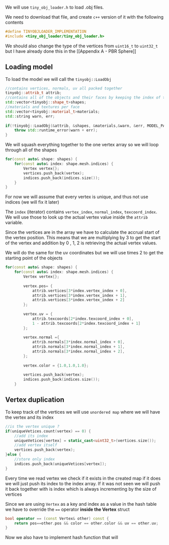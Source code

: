 We will use `tiny_obj_loader.h` to load .obj files.

We need to download that file, and create `c++` version of it with the following contents

```c++
#define TINYOBJLOADER_IMPLEMENTATION  
#include <tiny_obj_loader/tiny_obj_loader.h>
```

We should also change the type of the vertices from `uint16_t` to `uint32_t` but I have already done this in the [[Appendix A - PBR Sphere]] 

## Loading model

To load the model we will call the `tinyobj::LoadObj` 

```c++
//contains vertices, normals, uv all packed together  
tinyobj::attrib_t attrib;  
//contains all of the objects and their faces by keeping the index of the vertices loaded above  
std::vector<tinyobj::shape_t>shapes;  
//materials and textures per face  
std::vector<tinyobj::material_t>materials;  
std::string warn, err;  
  
if(!tinyobj::LoadObj(&attrib, &shapes, &materials,&warn, &err, MODEL_PATH.c_str())) {  
    throw std::runtime_error(warn + err);  
}
```

We will squash everything together to the one vertex array so we will loop through all of the shapes

```c++
for(const auto& shape: shapes) {  
    for(const auto& index: shape.mesh.indices) {  
        Vertex vertex{};  
        vertices.push_back(vertex);  
        indices.push_back(indices.size());  
    }  
}
```

For now we will assume that every vertex is unique, and thus not use indices (we will fix it later)

The `index` (iterator) contains `vertex_index`, `normal_index`, `texcoord_index`. We will use those to look up the actual vertex value inside the `attrib` variable.

Since the vertices are in the array we have to calculate the accrual start of the vertex position. This means that we are multiplying by 3 to get the start of the vertex and addition by 0 , 1, 2 is retrieving the actual vertex values.

We will do the same for the uv coordinates but we will use times 2 to get the starting point of the objects 

```c++
for(const auto& shape: shapes) {  
    for(const auto& index: shape.mesh.indices) {  
        Vertex vertex{};  
  
        vertex.pos= {  
            attrib.vertices[3*index.vertex_index + 0],  
            attrib.vertices[3*index.vertex_index + 1],  
            attrib.vertices[3*index.vertex_index + 2]  
        };  
  
        vertex.uv = {  
            attrib.texcoords[2*index.texcoord_index + 0],  
            1 - attrib.texcoords[2*index.texcoord_index + 1]  
        };  
  
        vertex.normal ={  
            attrib.normals[3*index.normal_index + 0],  
            attrib.normals[3*index.normal_index + 1],  
            attrib.normals[3*index.normal_index + 2],  
        };  
  
        vertex.color = {1.0,1.0,1.0};  
  
        vertices.push_back(vertex);  
        indices.push_back(indices.size());  
    }
```

## Vertex duplication

To keep track of the vertices we will use `unordered map` where we will have the vertex and its index

```c++
//is the vertex unique ?  
if(uniqueVetices.count(vertex) == 0) {  
    //add its index  
    uniqueVetices[vertex] = static_cast<uint32_t>(vertices.size());  
    //add vertex itself  
    vertices.push_back(vertex);  
}else {  
    //store only index  
    indices.push_back(uniqueVetices[vertex]);  
}
```

Every time we read vertex we check if it exists in the created map if it does we will just push its index to the index array. If it was not seen we will push it back together with is index which is always incrementing by the size of vertices

Since we are using `Vertex` as a key and index as a value in the hash table we have to override the `==` operator **inside the Vertex** struct

```c++
bool operator == (const Vertex& other) const {  
    return pos==other.pos && color == other.color && uv == other.uv;  
}
```

Now we also have to implement hash function that will 


